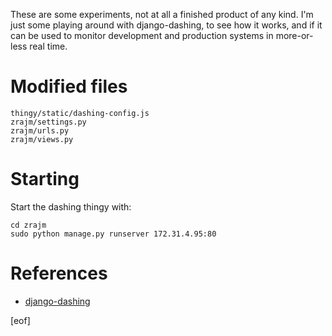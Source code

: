 These are some experiments, not at all a finished product of any kind. I'm just
some playing around with django-dashing, to see how it works, and if it can be
used to monitor development and production systems in more-or-less real time.


Modified files
==============

    thingy/static/dashing-config.js
    zrajm/settings.py
    zrajm/urls.py
    zrajm/views.py


Starting
========
Start the dashing thingy with:

    cd zrajm
    sudo python manage.py runserver 172.31.4.95:80


References
==========
  * [django-dashing](https://github.com/talpor/django-dashing)

[eof]
